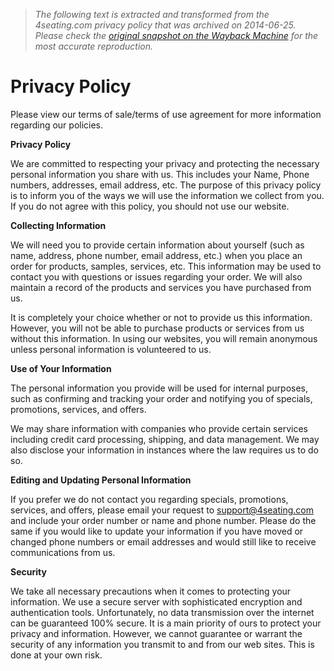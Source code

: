 > *The following text is extracted and transformed from the 4seating.com privacy policy that was archived on 2014-06-25. Please check the [original snapshot on the Wayback Machine](https://web.archive.org/web/20140625050750id_/http%3A//4seating.com/privacy_policy.htm) for the most accurate reproduction.*

# Privacy Policy

Please view our terms of sale/terms of use agreement for more information regarding our policies.

**Privacy Policy**

We are committed to respecting your privacy and protecting the necessary personal information you share with us. This includes your Name, Phone numbers, addresses, email address, etc. The purpose of this privacy policy is to inform you of the ways we will use the information we collect from you. If you do not agree with this policy, you should not use our website. 

**Collecting Information**

We will need you to provide certain information about yourself (such as name, address, phone number, email address, etc.) when you place an order for products, samples, services, etc. This information may be used to contact you with questions or issues regarding your order. We will also maintain a record of the products and services you have purchased from us. 

It is completely your choice whether or not to provide us this information. However, you will not be able to purchase products or services from us without this information. In using our websites, you will remain anonymous unless personal information is volunteered to us.

**Use of Your Information**

The personal information you provide will be used for internal purposes, such as confirming and tracking your order and notifying you of specials, promotions, services, and offers. 

We may share information with companies who provide certain services including credit card processing, shipping, and data management. We may also disclose your information in instances where the law requires us to do so.

**Editing and Updating Personal Information**

If you prefer we do not contact you regarding specials, promotions, services, and offers, please email your request to [ support@4seating.com](mailto:support@4seating.com) and include your order number or name and phone number. Please do the same if you would like to update your information if you have moved or changed phone numbers or email addresses and would still like to receive communications from us.

**Security**

We take all necessary precautions when it comes to protecting your information. We use a secure server with sophisticated encryption and authentication tools. Unfortunately, no data transmission over the internet can be guaranteed 100% secure. It is a main priority of ours to protect your privacy and information. However, we cannot guarantee or warrant the security of any information you transmit to and from our web sites. This is done at your own risk.
